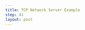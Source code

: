 ```yaml
---
title: TCP Network Server Example
step: 41
layout: post
---
```


<script src='https://gist.github.com/madhephaestus/b9f1baa66574a011bd33.js'></script>